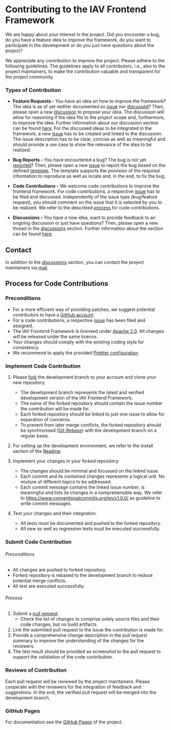 # Contributing to the IAV Frontend Framework

We are happy about your interest in the project. Did you encounter a bug, do you have 
a feature idea to improve the framework, do you want to participate in the development 
or do you just have questions about the project?

We appreciate any contribution to improve the project. Please adhere to the following guidelines. 
The guidelines apply to all contributors, i.e., also to the project maintainers, to make the 
contribution valuable and transparent for the project community.

### Types of Contribution

- **Feature Requests -**
You have an idea on how to improve the framework? The idea is as of yet neither documented as [issue](https://github.com/iavofficial/IAVFrontendFramework/issues) 
nor [discussed](https://github.com/iavofficial/IAVFrontendFramework/discussions)? Then, please open a new [discussion](https://github.com/iavofficial/IAVFrontendFramework/discussions) 
to propose your idea. The discussion will allow for reasoning if the idea fits to the project scope and, furthermore, to 
improve the idea. Further information about our discussion section can be found [here](https://github.com/iavofficial/IAVFrontendFramework/discussions/1). For the discussed ideas to be integrated in the framework, a new [issue](https://github.com/iavofficial/IAVFrontendFramework/issues)
has to be created and linked to the discussion. The issue description has to be clear, concise as well as meaningful and
should provide a use case to show the relevance of the idea to be realized.    

- **Bug Reports -**
You have encountered a bug? The bug is not yet [reported](https://github.com/iavofficial/IAVFrontendFramework/issues)?
Then, please open a new [issue](https://github.com/iavofficial/IAVFrontendFramework/issues) to report the bug based 
on the defined [template](https://github.com/iavofficial/IAVFrontendFramework/issues/new/choose). The template supports the provision 
of the required information to reproduce as well as locate and, in the end, to fix the bug.

- **Code Contributions -**
We welcome code contributions to improve the frontend framework. For code contributions, a respective 
[issue](https://github.com/iavofficial/IAVFrontendFramework/issues) has to be filed and discussed. 
Independently of the issue type (bug/feature request), you should comment on the issue that it is selected by you 
to be realized. We refer to the described [process](#process-for-code-contributions) for code contributions. 

- **Discussions -**
You have a new idea, want to provide feedback to an ongoing discussion or just have questions? Then, please open 
a new thread in the [discussions](https://github.com/iavofficial/IAVFrontendFramework/discussions) section. Further information about the section can be found [here](https://github.com/iavofficial/IAVFrontendFramework/discussions/1).

## Contact

In addition to the [discussions](https://github.com/iavofficial/IAVFrontendFramework/discussions) section, 
you can contact the project maintainers via [mail](mailto:frontendframework@iav.de).

## Process for Code Contributions

### Preconditions

- For a more efficient way of providing patches, we suggest potential contributors to have a [GitHub account](https://github.com/signup/free).
- For a code contributions, a respective [issue](https://github.com/iavofficial/IAVFrontendFramework/issues) has been filed and assigned.  
- The IAV Frontend Framework is licensed under [Apache 2.0](https://github.com/iavofficial/IAVFrontendFramework/blob/main/LICENSE). 
All changes will be released under the same licence.
- Your changes should comply with the existing coding style for consistency.
- We recommend to apply the provided [Prettier configuration](https://github.com/iavofficial/IAVFrontendFramework)  

### Implement Code Contribution

1. Please [fork](https://help.github.com/articles/fork-a-repo/) the development branch to your account and clone your new repository. 
   - The development branch represents the latest and verified development version of the IAV Frontend Framework. 
   - The name of the forked repository should contain the issue number the contribution will be made for.
   - Each forked repository should be linked to just one issue to allow for separation of concerns. 
   - To prevent from later merge conflicts, the forked repository ahould be synchronised 
   ([Git-Rebase](https://docs.github.com/de/get-started/using-git/about-git-rebase)) with the development branch on a regular basis.     

2. For setting up the development environment, we refer to the install section of the [Readme](https://github.com/iavofficial/IAVFrontendFramework/blob/main/README.md).

3. Implement your changes in your forked repository.
	- The changes should be minimal and focussed on the linked issue.
    - Each commit and its contained changes represents a logical unit. No mixture of different topics to be addressed.  
    - Each commit message contains the linked issue number, is meaningful and lists its changes in a comprehensible way. 
	We refer to https://www.conventionalcommits.org/en/v1.0.0/ as guideline to write commit messages. 

4. Test your changes and their integration.
	- All tests must be documented and pushed to the forked repository. 
	- All new as well as regression tests must be executed successfully.

### Submit Code Contribution

###### Preconditions
- All changes are pushed to forked repository.
- Forked repository is rebased to the development branch to reduce potential merge conflicts.
- All test are executed successfully. 

###### Process
1. Submit a [pull request](https://help.github.com/articles/about-pull-requests/).
   - Check the list of changes to comprise solely source files and their code changes, but no build artifacts. 
2. Link the submitted pull request to the issue the contribution is made for.
3. Provide a comprehensive change description in the pull request summary to improve the understanding of the changes for the reviewers. 
4. The test result should be provided as screenshot to the pull request to support the validiation of the code contribution.  

### Reviews of Contribution
Each pull request will be reviewed by the project maintainers. Please cooperate with the reviewers for the integration of feedback and suggestions. 
In the end, the verified pull request will be merged into the development branch.

### GitHub Pages
For documentation see the [GitHub Pages](https://iavofficial.github.io/IAVFrontendFramework/) of the project.
